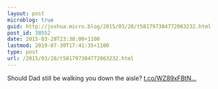 ```yaml
---
layout: post
microblog: true
guid: http://joshua.micro.blog/2015/03/28/t581797384772063232.html
post_id: 38552
date: 2015-03-28T23:38:00+1100
lastmod: 2019-07-30T17:41:35+1100
type: post
url: /2015/03/28/t581797384772063232.html
---
```

Should Dad still be walking you down the aisle? [t.co/WZ89xFBtN...](http://t.co/WZ89xFBtNR)
